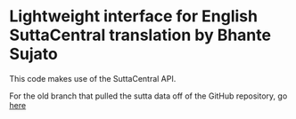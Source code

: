 # Lightweight interface for English SuttaCentral translation by Bhante Sujato

This code makes use of the SuttaCentral API.

For the old branch that pulled the sutta data off of the GitHub repository, go [here](https://github.com/thesunshade/mini-sc/tree/Old-version-using-github-files-as-source)
